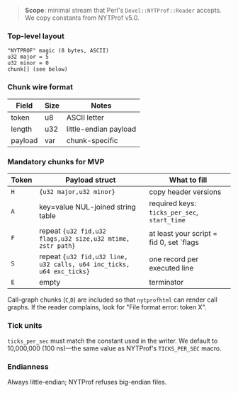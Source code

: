 > **Scope**: minimal stream that Perl's `Devel::NYTProf::Reader` accepts. We copy constants from
> NYTProf v5.0.

### Top-level layout

```
"NYTPROF" magic (8 bytes, ASCII)
u32 major = 5
u32 minor = 0
chunk[] (see below)
```

### Chunk wire format

| Field   | Size | Notes                 |
|---------|------|-----------------------|
| token   | u8   | ASCII letter          |
| length  | u32  | little-endian payload |
| payload | var  | chunk-specific        |

### Mandatory chunks for MVP

| Token | Payload struct                                               | What to fill                                                       |
|-------|--------------------------------------------------------------|-------------------------------------------------------------------|
| `H`   | `{u32 major,u32 minor}`                                      | copy header versions                                              |
| `A`   | key=value NUL-joined string table                             | required keys: `ticks_per_sec`, `start_time`                      |
| `F`   | repeat `{u32 fid,u32 flags,u32 size,u32 mtime, zstr path}`   | at least your script = fid 0, set `flags |= 0x10` (HAS_SRC)       |
| `S`   | repeat `{u32 fid,u32 line, u32 calls, u64 inc_ticks, u64 exc_ticks}` | one record per executed line                                     |
| `E`   | empty                                                        | terminator                                                        |

Call-graph chunks (`C`,`D`) are included so that `nytprofhtml` can render call graphs.
If the reader complains, look for "File format error: token X".

### Tick units

`ticks_per_sec` must match the constant used in the writer. We default to 10,000,000 (100 ns)—the
same value as NYTProf's `TICKS_PER_SEC` macro.

### Endianness

Always little-endian; NYTProf refuses big-endian files.
